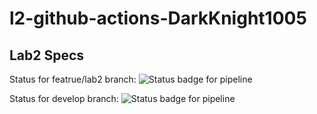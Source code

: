 # l2-github-actions-DarkKnight1005

## Lab2 Specs
Status for featrue/lab2 branch: ![Status badge for pipeline](https://github.com/bhos-qa/l2-github-actions-DarkKnight1005/actions/workflows/gradle.yml/badge.svg?branch=feature/lab2)

Status for develop branch: ![Status badge for pipeline](https://github.com/bhos-qa/l2-github-actions-DarkKnight1005/actions/workflows/gradle.yml/badge.svg?branch=develop)

